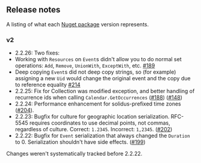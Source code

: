 ## Release notes

A listing of what each [Nuget package](https://www.nuget.org/packages/Ical.Net) version represents.

### v2

* 2.2.26: Two fixes:
 * Working with `Resources` on `Event`s didn't allow you to do normal set operations: `Add`, `Remove`, `UnionWith`, `ExceptWith`, etc. [#189](https://github.com/rianjs/ical.net/issues/189)
 * Deep copying `Event`s did not deep copy strings, so (for example) assigning a new `Uid` would change the original event and the copy due to reference equality [#214](https://github.com/rianjs/ical.net/issues/214)
* 2.2.25: Fix for Collection was modified exception, and better handling of recurrence ids when calling `Calendar.GetOccurrences` ([#188](https://github.com/rianjs/ical.net/issues/188)) ([#148](https://github.com/rianjs/ical.net/issues/148))
* 2.2.24: Performance enhancement for solidus-prefixed time zones ([#204](https://github.com/rianjs/ical.net/issues/204)).
* 2.2.23: Bugfix for culture for geographic location serialization. RFC-5545 requires coordinates to use decimal points, not commas, regardless of culture. Correct: `1.2345`. Incorrect: `1,2345`. ([#202](https://github.com/rianjs/ical.net/issues/202))
* 2.2.22: Bugfix for `Event` serialization that always changed the `Duration` to 0. Serialization shouldn't have side effects. ([#199](https://github.com/rianjs/ical.net/issues/199))

Changes weren't systematically tracked before 2.2.22.